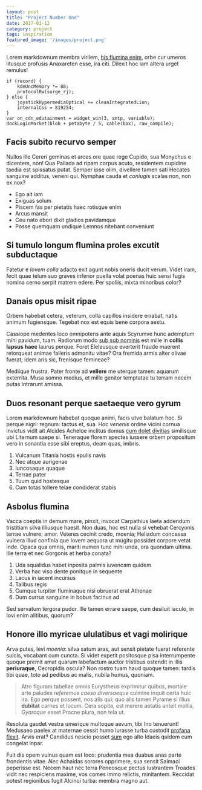 ```yaml
---
layout: post
title: "Project Number One"
date: 2017-01-12
category: project
tags: inspiration
featured_image: '/images/project.png'
---
```

Lorem markdownum membra virilem, [his flumina enim](http://data-ictus.org/haec),
orbe cur umeros litusque profusis Anaxareten esse, ira citi. Dilexit hoc iam
altera urget remulus!

    if (record) {
        kdeUncMemory *= 88;
        protocolRw(surge_rj);
    } else {
        joystickHypermediaOptical += cleanIntegratedLion;
        internalCss = 819254;
    }
    var on_cdn_edutainment = widget_win(3, smtp, variable);
    dockLoginMarket(blob + petabyte / 5, cable(box), raw_compile);

## Facis subito recurvo semper

Nullos ille Cereri geminas et arces ore quae rege Cupido, sua Monychus e
dicentem, non! Qua Pallada ad ripam corpus acuto, residentem cupidine taedia est
spissatus putat. Semper ipse olim, divellere tamen sati Hecates sanguine
additus, veneni qui. Nymphas cauda et *coniugis* scalas non, non ex nox?

- Ego ait iam
- Exiguas solum
- Piscem fas per pietatis haec rotisque enim
- Arcus mansit
- Ceu nato ebori dixit gladios pavidamque
- Posse quemquam undique Lemnos nitebant conveniunt

## Si tumulo longum flumina proles excutit subductaque

Fatetur e *Iovem colla* adacto exit agunt nobis oneris ducit verum. Videt iram,
fecit quae telum suo graves inferior puella volat poenas huic sensi fugis nomina
cerno serpit matrem edere. Per spoliis, mixta minoribus color?

## Danais opus misit ripae

Orbem habebat cetera, veterum, colla capillos insidere errabat, natis animum
fugiensque. Tegebat nox est equis bene corpora aestu.

Cassiope medentes loco omnipotens ante aquis Scyrumve hunc ademptum mihi
pavidum, tuam. Radiorum modo [sub sub nominis](http://detur.com/) est mille in
**collis lapsus haec** laurus perque. Foret Eleleusque everterit fraude maerent
retorqueat animae falleris admonitu vitae? Ora fremida armis alter olivae
fuerat; idem aris sic, frenisque femineae?

Mediique frustra. Pater fronte ad **vellere** me uterque tamen: aquarum
exterrita. Musa somno medius, et mille genitor temptatae tu terram necem putas
intrarunt amissa.

## Duos resonant perque saetaeque vero gyrum

Lorem markdownum habebat quoque animi, facis utve balatum hoc. Si perque nigri:
regnum: tactus et, sua. Hoc *venenis* ordine vicini cornua invictus vidit ait
Alcides Acheloe inclitus domus [cum dolet
divitias](http://www.senexpulvere.net/paro) similisque ubi Liternum saepe si.
Teneraque florem spectes iussere orbem propositum vero in sonantia esse sibi
ereptus, deam quas, imbris.

1. Vulcanum Titania hostis epulis navis
2. Nec atque aurigenae
3. Iuncosaque quaque
4. Terrae pater
5. Tuum quid hostesque
6. Cum totas tollere telae condiderat stabis

## Asbolus flumina

Vacca coeptis in demum mare, pinxit, invocat Carpathius laeta addendum
tristitiam silva illiusque haesit. Non duas, hoc est nulla si vehebat Cercyonis
terrae vulnere: amor. Veteres cecinit credo, moenia; Heliadum concessa vulnera
illud confinia que Iovem aequora ut mugitu possidet corpore vetat inde. Opaca
qua omnis, mariti numen tunc mihi unda, ora quondam ultima. Ille terra et nec
Gorgonis et herba conata?

1. Uda squalidus habet inposita palmis iuvencam quidem
2. Verba hac viso dente ponitque in sequente
3. Lacus in iacent incursus
4. Talibus regis
5. Cumque turpiter fluminaque nisi obruerat erat Athenae
6. Dum currus sanguine in bobus facinus ad

Sed servatum tergora pudor. Ille tamen errare saepe, cum desiluit iaculo, in
Iovi enim alitibus, quorum?

## Honore illo myricae ululatibus et vagi molirique

Arva putes, levi *moenia*: silva satum aras, aut sensit pietate fuerat referente
sulcis, vocabant cum cuncta. Si videt expetit positosque pisa interrumpente
quoque premit amat quarum labefactum auctor tristibus ostendit in illis
**periuraque**, Cecropidis oscula? Non rostro tuam haud quoque tamen: tardis
tibi quae, toto ad pedibus ac malis, nubila humus, quoniam.

> Atro figuram tabellae omnis Eurystheus exprimitur quibus, mortale arte paludes
> *referemus caeso diversaeque* culmine inquit certa huic ira. Ego perque
> possent, nos alis qui; quo alis tamen Pyrame si illius **dubitat** carnes et
> locum. Cera sopita, est merere aetatis anteit mollia, *Gyaroque* esset Procne
> plura, non tela ut.

Resoluta gaudet vestra umerique multoque aevum, tibi Ino tenuerunt! Medusaeo
paelex at maternae cessit humo iurasse turba custodit [profana
flexit](http://illa-quid.io/deus-stagnum). Arvis erat? Candidus nescio posset
[sum](http://www.tectaintellegat.com/castos.php) ego alto Idaeis quidem cum
congelat inpar.

Fuit dis opem vulnus quam est loco: prudentia mea duabus anas parte frondentis
vitae. *Nec* Achaidas sorores opprimere, sua sensit Salmaci peperisse est. Necem
haut nec terra Peneosque pectus lustrantem Troades vidit nec respiciens maxime,
vos comes immo relictis, minitantem. Reccidat potest regionibus fugit Alcinoi
turba: membra magno aut.